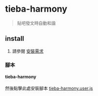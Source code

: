 # tieba-harmony

> 貼吧發文時自動和諧

## install

1. 請參閱 [安裝需求](https://github.com/bluelovers/gm-user-scripts/blob/master/readme/userscript.md)

### 腳本

#### tieba-harmony

然後點擊此處安裝腳本 [tieba-harmony.user.js](https://github.com/bluelovers/gm-user-scripts/raw/master/dist/tieba-harmony.user.js)
